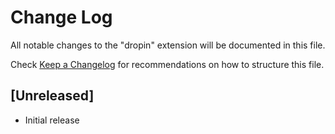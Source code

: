 # Change Log

All notable changes to the "dropin" extension will be documented in this file.

Check [Keep a Changelog](http://keepachangelog.com/) for recommendations on how to structure this file.

## [Unreleased]

- Initial release
